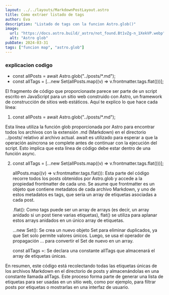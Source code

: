 ```yaml
---
layout: ../../layouts/MarkdownPostLayout.astro
title: Como extraer listado de tags
author: Eva
description: "Listado de tags con la funcion Astro.glob()"
image:
  url: "https://docs.astro.build/_astro/not_found.Bt1vZg-n_1XekVP.webp"
  alt: "Astro glob"
pubDate: 2024-03-31
tags: ["funcion map", "astro.glob"]
---
```


### explicacion codigo

- const allPosts = await Astro.glob("../posts/\*.md");
- const allTags = [...new Set(allPosts.map((v) => v.frontmatter.tags.flat()))];

El fragmento de código que proporcionaste parece ser parte de un script escrito en JavaScript para un sitio web construido con Astro, un framework de construcción de sitios web estáticos. Aquí te explico lo que hace cada línea:

1. const allPosts = await Astro.glob("../posts/\*.md");

Esta línea utiliza la función glob proporcionada por Astro para encontrar todos los archivos con la extensión .md (Markdown) en el directorio ../posts/ relativo al archivo actual.
await es utilizado para esperar a que la operación asíncrona se complete antes de continuar con la ejecución del script. Esto implica que esta línea de código debe estar dentro de una función async.

2. const allTags = [...new Set(allPosts.map((v) => v.frontmatter.tags.flat()))];

   allPosts.map((v) => v.frontmatter.tags.flat()): Esta parte del código recorre todos los posts obtenidos por Astro.glob y accede a la propiedad frontmatter de cada uno. Se asume que frontmatter es un objeto que contiene metadatos de cada archivo Markdown, y uno de estos metadatos es tags, que sería un array de etiquetas asociadas a cada post.

   .flat(): Como tags puede ser un array de arrays (es decir, un array anidado si un post tiene varias etiquetas), flat() se utiliza para aplanar estos arrays anidados en un único array de etiquetas.

   ...new Set(): Se crea un nuevo objeto Set para eliminar duplicados, ya que Set solo permite valores únicos. Luego, se usa el operador de propagación ... para convertir el Set de nuevo en un array.

   const allTags =: Se declara una constante allTags que almacenará el array de etiquetas únicas.

En resumen, este código está recolectando todas las etiquetas únicas de los archivos Markdown en el directorio de posts y almacenándolas en una constante llamada allTags. Este proceso forma parte de generar una lista de etiquetas para ser usadas en un sitio web, como por ejemplo, para filtrar posts por etiquetas o mostrarlas en una interfaz de usuario.
